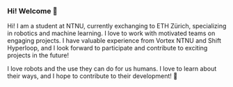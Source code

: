 ### Hi! Welcome 🤗

<!--
**sigmundhh/sigmundhh** is a ✨ _special_ ✨ repository because its `README.md` (this file) appears on your GitHub profile.

Here are some ideas to get you started:

- 🔭 I’m currently working on ...
- 🌱 I’m currently learning ...
- 👯 I’m looking to collaborate on ...
- 🤔 I’m looking for help with ...
- 💬 Ask me about ...
- 📫 How to reach me: ...
- 😄 Pronouns: ...
- ⚡ Fun fact: ...
-->

Hi! I am a student at NTNU, currently exchanging to ETH Zürich, specializing in robotics and machine learning. I love to work with motivated teams on engaging projects. I have valuable experience from Vortex NTNU and Shift Hyperloop, and I look forward to participate and contribute to exciting projects in the future!

I love robots and the use they can do for us humans. I love to learn about their ways, and I hope to contribute to their development! 🤖
